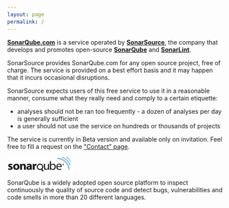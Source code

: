 ```yaml
---
layout: page
permalink: /
---
```


**[SonarQube.com](https://sonarqube.com)** is a service operated by **[SonarSource](http://www.sonarsource.com)**, the company that develops and promotes open-source **[SonarQube](http://www.sonarqube.org)** and **[SonarLint](http://www.sonarlint.org)**.

SonarSource provides SonarQube.com for any open source project, free of charge. The service is provided on a best effort basis and it may happen that it incurs occasional disruptions.

SonarSource expects users of this free service to use it in a reasonable manner, consume what they really need and comply to a certain etiquette:

- analyses should not be ran too frequently - a dozen of analyses per day is generally sufficient
- a user should not use the service on hundreds or thousands of projects

The service is currently in Beta version and available only on invitation. Feel free to fill a request on the ["Contact" page](/contact/).


![SonarQube](/images/sonar.png)

SonarQube is a widely adopted open source platform to inspect continuously the
quality of source code and detect bugs, vulnerabilities and code smells in more
than 20 different languages.
